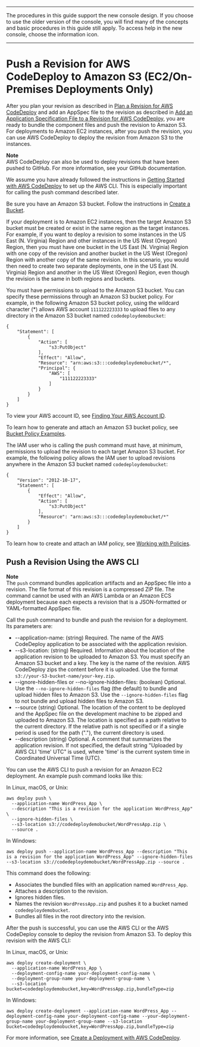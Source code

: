 --------

 The procedures in this guide support the new console design\. If you choose to use the older version of the console, you will find many of the concepts and basic procedures in this guide still apply\. To access help in the new console, choose the information icon\. 

--------

# Push a Revision for AWS CodeDeploy to Amazon S3 \(EC2/On\-Premises Deployments Only\)<a name="application-revisions-push"></a>

After you plan your revision as described in [Plan a Revision for AWS CodeDeploy](application-revisions-plan.md) and add an AppSpec file to the revision as described in [Add an Application Specification File to a Revision for AWS CodeDeploy](application-revisions-appspec-file.md), you are ready to bundle the component files and push the revision to Amazon S3\. For deployments to Amazon EC2 instances, after you push the revision, you can use AWS CodeDeploy to deploy the revision from Amazon S3 to the instances\.

**Note**  
AWS CodeDeploy can also be used to deploy revisions that have been pushed to GitHub\. For more information, see your GitHub documentation\.

We assume you have already followed the instructions in [Getting Started with AWS CodeDeploy](getting-started-codedeploy.md) to set up the AWS CLI\. This is especially important for calling the push command described later\.

Be sure you have an Amazon S3 bucket\. Follow the instructions in [Create a Bucket](https://docs.aws.amazon.com/AmazonS3/latest/gsg/CreatingABucket.html)\.

If your deployment is to Amazon EC2 instances, then the target Amazon S3 bucket must be created or exist in the same region as the target instances\. For example, if you want to deploy a revision to some instances in the US East \(N\. Virginia\) Region and other instances in the US West \(Oregon\) Region, then you must have one bucket in the US East \(N\. Virginia\) Region with one copy of the revision and another bucket in the US West \(Oregon\) Region with another copy of the same revision\. In this scenario, you would then need to create two separate deployments, one in the US East \(N\. Virginia\) Region and another in the US West \(Oregon\) Region, even though the revision is the same in both regions and buckets\.

You must have permissions to upload to the Amazon S3 bucket\. You can specify these permissions through an Amazon S3 bucket policy\. For example, in the following Amazon S3 bucket policy, using the wildcard character \(\*\) allows AWS account `111122223333` to upload files to any directory in the Amazon S3 bucket named `codedeploydemobucket`:

```
{
    "Statement": [
        {
            "Action": [
                "s3:PutObject"
            ],
            "Effect": "Allow",
            "Resource": "arn:aws:s3:::codedeploydemobucket/*",
            "Principal": {
                "AWS": [
                    "111122223333"
                ]
            }
        }
    ]
}
```

To view your AWS account ID, see [Finding Your AWS Account ID](https://docs.aws.amazon.com/IAM/latest/UserGuide/console_account-alias.html#FindingYourAWSId)\.

To learn how to generate and attach an Amazon S3 bucket policy, see [Bucket Policy Examples](https://docs.aws.amazon.com/AmazonS3/latest/dev/example-bucket-policies.html)\.

The IAM user who is calling the push command must have, at minimum, permissions to upload the revision to each target Amazon S3 bucket\. For example, the following policy allows the IAM user to upload revisions anywhere in the Amazon S3 bucket named `codedeploydemobucket`:

```
{
    "Version": "2012-10-17",
    "Statement": [
        {
            "Effect": "Allow",
            "Action": [
                "s3:PutObject"
            ],
            "Resource": "arn:aws:s3:::codedeploydemobucket/*"
        }
    ]
}
```

To learn how to create and attach an IAM policy, see [Working with Policies](https://docs.aws.amazon.com/IAM/latest/UserGuide/ManagingPolicies.html#AddingPermissions_Console)\.

## Push a Revision Using the AWS CLI<a name="push-with-cli"></a>

**Note**  
 The `push` command bundles application artifacts and an AppSpec file into a revision\. The file format of this revision is a compressed ZIP file\. The command cannot be used with an AWS Lambda or an Amazon ECS deployment because each expects a revision that is a JSON\-formatted or YAML\-formatted AppSpec file\. 

Call the push command to bundle and push the revision for a deployment\. Its parameters are:
+  \-\-application\-name: \(string\) Required\. The name of the AWS CodeDeploy application to be associated with the application revision\. 
+  \-\-s3\-location: \(string\) Required\. Information about the location of the application revision to be uploaded to Amazon S3\. You must specify an Amazon S3 bucket and a key\. The key is the name of the revision\. AWS CodeDeploy zips the content before it is uploaded\. Use the format `s3://your-S3-bucket-name/your-key.zip`\. 
+  \-\-ignore\-hidden\-files or \-\-no\-ignore\-hidden\-files: \(boolean\) Optional\. Use the `--no-ignore-hidden-files` flag \(the default\) to bundle and upload hidden files to Amazon S3\. Use the `--ignore-hidden-files` flag to not bundle and upload hidden files to Amazon S3\. 
+  \-\-source \(string\) Optional\. The location of the content to be deployed and the AppSpec file on the development machine to be zipped and uploaded to Amazon S3\. The location is specified as a path relative to the current directory\. If the relative path is not specified or if a single period is used for the path \("\."\), the current directory is used\. 
+  \-\-description \(string\) Optional\. A comment that summarizes the application revision\. If not specified, the default string "Uploaded by AWS CLI 'time' UTC" is used, where 'time' is the current system time in Coordinated Universal Time \(UTC\)\. 

You can use the AWS CLI to push a revision for an Amazon EC2 deployment\. An example push command looks like this: 

In Linux, macOS, or Unix:

```
aws deploy push \
  --application-name WordPress_App \
  --description "This is a revision for the application WordPress_App" \
  --ignore-hidden-files \
  --s3-location s3://codedeploydemobucket/WordPressApp.zip \
  --source .
```

 In Windows: 

```
aws deploy push --application-name WordPress_App --description "This is a revision for the application WordPress_App" --ignore-hidden-files --s3-location s3://codedeploydemobucket/WordPressApp.zip --source .
```

 This command does the following: 
+  Associates the bundled files with an application named `WordPress_App`\. 
+  Attaches a description to the revision\. 
+  Ignores hidden files\. 
+  Names the revision `WordPressApp.zip` and pushes it to a bucket named `codedeploydemobucket`\. 
+  Bundles all files in the root directory into the revision\. 

After the push is successful, you can use the AWS CLI or the AWS CodeDeploy console to deploy the revision from Amazon S3\. To deploy this revision with the AWS CLI: 

 In Linux, macOS, or Unix: 

```
aws deploy create-deployment \
  --application-name WordPress_App \ 
  --deployment-config-name your-deployment-config-name \ 
  --deployment-group-name your-deployment-group-name \ 
  --s3-location bucket=codedeploydemobucket,key=WordPressApp.zip,bundleType=zip
```

 In Windows: 

```
aws deploy create-deployment --application-name WordPress_App --deployment-config-name your-deployment-config-name --your-deployment-group-name your-deployment-group-name --s3-location bucket=codedeploydemobucket,key=WordPressApp.zip,bundleType=zip
```

 For more information, see [Create a Deployment with AWS CodeDeploy](deployments-create.md)\. 